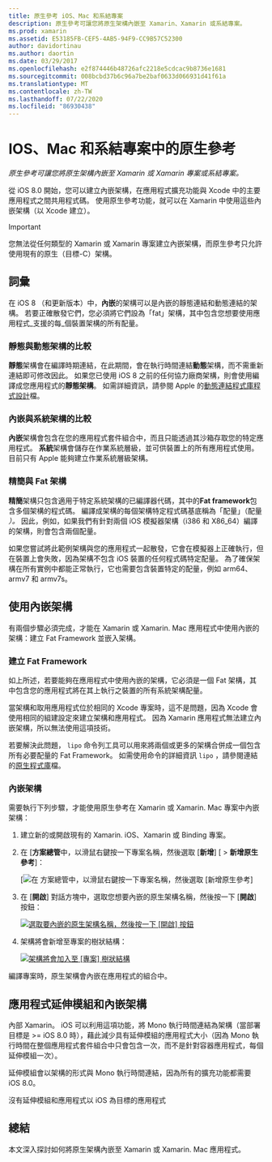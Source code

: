 ```yaml
---
title: 原生參考 iOS、Mac 和系結專案
description: 原生參考可讓您將原生架構內嵌至 Xamarin、Xamarin 或系結專案。
ms.prod: xamarin
ms.assetid: E53185FB-CEF5-4AB5-94F9-CC9B57C52300
author: davidortinau
ms.author: daortin
ms.date: 03/29/2017
ms.openlocfilehash: e2f874446b48726afc2218e5cdcac9b8736e1681
ms.sourcegitcommit: 008bcbd37b6c96a7be2baf0633d066931d41f61a
ms.translationtype: MT
ms.contentlocale: zh-TW
ms.lasthandoff: 07/22/2020
ms.locfileid: "86930438"
---
```

# <a name="native-references-in-ios-mac-and-bindings-projects"></a>IOS、Mac 和系結專案中的原生參考

_原生參考可讓您將原生架構內嵌至 Xamarin 或 Xamarin 專案或系結專案。_

從 iOS 8.0 開始，您可以建立內嵌架構，在應用程式擴充功能與 Xcode 中的主要應用程式之間共用程式碼。 使用原生參考功能，就可以在 Xamarin 中使用這些內嵌架構（以 Xcode 建立）。

> [!IMPORTANT]
> 您無法從任何類型的 Xamarin 或 Xamarin 專案建立內嵌架構，而原生參考只允許使用現有的原生（目標-C）架構。

<a name="Terminology"></a>

## <a name="terminology"></a>詞彙

在 iOS 8 （和更新版本）中，**內嵌**的架構可以是內嵌的靜態連結和動態連結的架構。 若要正確散發它們，您必須將它們設為「fat」架構，其中包含您想要使用應用程式_支援的每_個裝置架構的所有配量。

<a name="Static-vs-Dynamic-Frameworks"></a>

### <a name="static-vs-dynamic-frameworks"></a>靜態與動態架構的比較

**靜態**架構會在編譯時期連結，在此期間，會在執行時間連結**動態**架構，而不需重新連結即可修改因此。 如果您已使用 iOS 8 之前的任何協力廠商架構，則會使用編譯成您應用程式的**靜態架構**。 如需詳細資訊，請參閱 Apple 的[動態連結程式庫程式設計](https://developer.apple.com/library/mac/documentation/DeveloperTools/Conceptual/DynamicLibraries/100-Articles/OverviewOfDynamicLibraries.html#//apple_ref/doc/uid/TP40001873-SW1)檔。

<a name="Embedded-vs-System-Frameworks"></a>

### <a name="embedded-vs-system-frameworks"></a>內嵌與系統架構的比較

**內嵌**架構會包含在您的應用程式套件組合中，而且只能透過其沙箱存取您的特定應用程式。 **系統**架構會儲存在作業系統層級，並可供裝置上的所有應用程式使用。 目前只有 Apple 能夠建立作業系統層級架構。

<a name="Thin-vs-Fat-Frameworks"></a>

### <a name="thin-vs-fat-frameworks"></a>精簡與 Fat 架構

**精簡**架構只包含適用于特定系統架構的已編譯器代碼，其中的**Fat framework**包含多個架構的程式碼。 編譯成架構的每個架構特定程式碼基底稱為「配量」（配量 _）。_ 因此，例如，如果我們有針對兩個 iOS 模擬器架構（i386 和 X86_64）編譯的架構，則會包含兩個配量。

如果您嘗試將此範例架構與您的應用程式一起散發，它會在模擬器上正確執行，但在裝置上會失敗，因為架構不包含 iOS 裝置的任何程式碼特定配量。 為了確保架構在所有實例中都能正常執行，它也需要包含裝置特定的配量，例如 arm64、armv7 和 armv7s。

<a name="Working-with-Embedded-Frameworks"></a>

## <a name="working-with-embedded-frameworks"></a>使用內嵌架構

有兩個步驟必須完成，才能在 Xamarin 或 Xamarin. Mac 應用程式中使用內嵌的架構：建立 Fat Framework 並嵌入架構。

<a name="Overview"></a>

### <a name="creating-a-fat-framework"></a>建立 Fat Framework

如上所述，若要能夠在應用程式中使用內嵌的架構，它必須是一個 Fat 架構，其中包含您的應用程式將在其上執行之裝置的所有系統架構配量。

當架構和取用應用程式位於相同的 Xcode 專案時，這不是問題，因為 Xcode 會使用相同的組建設定來建立架構和應用程式。 因為 Xamarin 應用程式無法建立內嵌架構，所以無法使用這項技術。

若要解決此問題， `lipo` 命令列工具可以用來將兩個或更多的架構合併成一個包含所有必要配量的 Fat Framework。 如需使用命令的詳細資訊 `lipo` ，請參閱連結的[原生程式庫](~/ios/platform/native-interop.md)檔。

<a name="Embedding-a-Framework"></a>

### <a name="embedding-a-framework"></a>內嵌架構

需要執行下列步驟，才能使用原生參考在 Xamarin 或 Xamarin. Mac 專案中內嵌架構：

1. 建立新的或開啟現有的 Xamarin. iOS、Xamarin 或 Binding 專案。
2. 在 [**方案總管**中，以滑鼠右鍵按一下專案名稱，然後選取 [**新增**] [  >  **新增原生參考**]： 

    [![在 [方案總管中，以滑鼠右鍵按一下專案名稱，然後選取 [新增原生參考]](native-references-images/ref01.png)](native-references-images/ref01.png#lightbox)
3. 在 [**開啟**] 對話方塊中，選取您想要內嵌的原生架構名稱，然後按一下 [**開啟**] 按鈕： 

    [![選取要內嵌的原生架構名稱，然後按一下 [開啟] 按鈕](native-references-images/ref02.png)](native-references-images/ref02.png#lightbox)
4. 架構將會新增至專案的樹狀結構： 

    [![架構將會加入至 [專案] 樹狀結構](native-references-images/ref03.png)](native-references-images/ref03.png#lightbox)

編譯專案時，原生架構會內嵌在應用程式的組合中。

<a name="App-Extensions-and-Embedded-Frameworks"></a>

## <a name="app-extensions-and-embedded-frameworks"></a>應用程式延伸模組和內嵌架構

內部 Xamarin。 iOS 可以利用這項功能，將 Mono 執行時間連結為架構（當部署目標是 >= iOS 8.0 時），藉此減少具有延伸模組的應用程式大小（因為 Mono 執行時間在整個應用程式套件組合中只會包含一次，而不是針對容器應用程式，每個延伸模組一次）。

延伸模組會以架構的形式與 Mono 執行時間連結，因為所有的擴充功能都需要 iOS 8.0。

沒有延伸模組和應用程式以 iOS 為目標的應用程式 

<a name="Summary"></a>

## <a name="summary"></a>總結

本文深入探討如何將原生架構內嵌至 Xamarin 或 Xamarin. Mac 應用程式。
